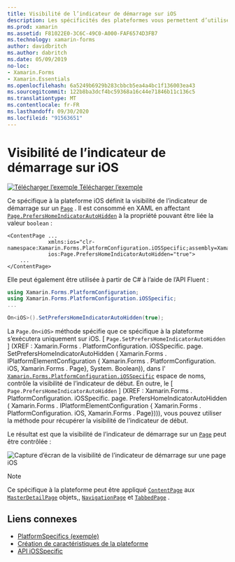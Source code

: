 ```yaml
---
title: Visibilité de l’indicateur de démarrage sur iOS
description: Les spécificités des plateformes vous permettent d’utiliser des fonctionnalités uniquement disponibles sur une plateforme spécifique, sans implémenter de convertisseurs ou d’effets personnalisés. Cet article explique comment utiliser le spécifique à la plateforme iOS qui définit la visibilité de l’indicateur de démarrage sur une page.
ms.prod: xamarin
ms.assetid: F81022E0-3C6C-49C0-A000-FAF6574D3FB7
ms.technology: xamarin-forms
author: davidbritch
ms.author: dabritch
ms.date: 05/09/2019
no-loc:
- Xamarin.Forms
- Xamarin.Essentials
ms.openlocfilehash: 6a5249b6929b283cbbcb5ea4a4bc1f136003ea43
ms.sourcegitcommit: 122b8ba3dcf4bc59368a16c44e71846b11c136c5
ms.translationtype: MT
ms.contentlocale: fr-FR
ms.lasthandoff: 09/30/2020
ms.locfileid: "91563651"
---
```

# <a name="home-indicator-visibility-on-ios"></a>Visibilité de l’indicateur de démarrage sur iOS

[![Télécharger l’exemple](~/media/shared/download.png) Télécharger l’exemple](https://docs.microsoft.com/samples/xamarin/xamarin-forms-samples/userinterface-platformspecifics)

Ce spécifique à la plateforme iOS définit la visibilité de l’indicateur de démarrage sur un [`Page`](xref:Xamarin.Forms.Page) . Il est consommé en XAML en affectant [`Page.PrefersHomeIndicatorAutoHidden`](xref:Xamarin.Forms.PlatformConfiguration.iOSSpecific.Page.PrefersHomeIndicatorAutoHiddenProperty) à la propriété pouvant être liée la valeur `boolean` :

```xaml
<ContentPage ...
             xmlns:ios="clr-namespace:Xamarin.Forms.PlatformConfiguration.iOSSpecific;assembly=Xamarin.Forms.Core"
             ios:Page.PrefersHomeIndicatorAutoHidden="true">
    ...
</ContentPage>
```

Elle peut également être utilisée à partir de C# à l’aide de l’API Fluent :

```csharp
using Xamarin.Forms.PlatformConfiguration;
using Xamarin.Forms.PlatformConfiguration.iOSSpecific;
...

On<iOS>().SetPrefersHomeIndicatorAutoHidden(true);
```

La `Page.On<iOS>` méthode spécifie que ce spécifique à la plateforme s’exécutera uniquement sur iOS. [ `Page.SetPrefersHomeIndicatorAutoHidden` ] (XREF : Xamarin.Forms . PlatformConfiguration. iOSSpecific. page. SetPrefersHomeIndicatorAutoHidden ( Xamarin.Forms . IPlatformElementConfiguration { Xamarin.Forms . PlatformConfiguration. iOS, Xamarin.Forms . Page}, System. Boolean)), dans l' [`Xamarin.Forms.PlatformConfiguration.iOSSpecific`](xref:Xamarin.Forms.PlatformConfiguration.iOSSpecific) espace de noms, contrôle la visibilité de l’indicateur de début. En outre, le [ `Page.PrefersHomeIndicatorAutoHidden` ] (XREF : Xamarin.Forms . PlatformConfiguration. iOSSpecific. page. PrefersHomeIndicatorAutoHidden ( Xamarin.Forms . IPlatformElementConfiguration { Xamarin.Forms . PlatformConfiguration. iOS, Xamarin.Forms . Page}))), vous pouvez utiliser la méthode pour récupérer la visibilité de l’indicateur de début.

Le résultat est que la visibilité de l’indicateur de démarrage sur un [`Page`](xref:Xamarin.Forms.Page) peut être contrôlée :

![Capture d’écran de la visibilité de l’indicateur de démarrage sur une page iOS](page-home-indicator-images/home-indicator-visibility.png "Visibilité de l’indicateur de la page d’accueil")

> [!NOTE]
> Ce spécifique à la plateforme peut être appliqué [`ContentPage`](xref:Xamarin.Forms.ContentPage) aux [`MasterDetailPage`](xref:Xamarin.Forms.MasterDetailPage) objets,, [`NavigationPage`](xref:Xamarin.Forms.NavigationPage) et [`TabbedPage`](xref:Xamarin.Forms.TabbedPage) .

## <a name="related-links"></a>Liens connexes

- [PlatformSpecifics (exemple)](/samples/xamarin/xamarin-forms-samples/userinterface-platformspecifics)
- [Création de caractéristiques de la plateforme](~/xamarin-forms/platform/platform-specifics/index.md#creating-platform-specifics)
- [API iOSSpecific](xref:Xamarin.Forms.PlatformConfiguration.iOSSpecific)